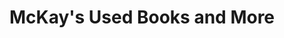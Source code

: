 ---
title: "McKay's Used Books and More"
url: /greensboro/mckays-used-books-and-more/
shop: books
---